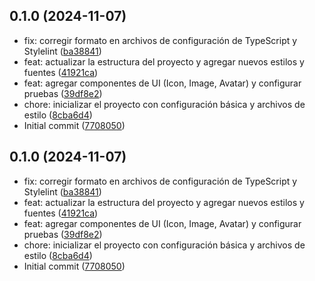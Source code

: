 ## 0.1.0 (2024-11-07)

* fix: corregir formato en archivos de configuración de TypeScript y Stylelint ([ba38841](https://github.com/jceballosdev/personal-finance-app/commit/ba38841))
* feat: actualizar la estructura del proyecto y agregar nuevos estilos y fuentes ([41921ca](https://github.com/jceballosdev/personal-finance-app/commit/41921ca))
* feat: agregar componentes de UI (Icon, Image, Avatar) y configurar pruebas ([39df8e2](https://github.com/jceballosdev/personal-finance-app/commit/39df8e2))
* chore: inicializar el proyecto con configuración básica y archivos de estilo ([8cba6d4](https://github.com/jceballosdev/personal-finance-app/commit/8cba6d4))
* Initial commit ([7708050](https://github.com/jceballosdev/personal-finance-app/commit/7708050))





## 0.1.0 (2024-11-07)

* fix: corregir formato en archivos de configuración de TypeScript y Stylelint ([ba38841](https://github.com/jceballosdev/personal-finance-app/commit/ba38841))
* feat: actualizar la estructura del proyecto y agregar nuevos estilos y fuentes ([41921ca](https://github.com/jceballosdev/personal-finance-app/commit/41921ca))
* feat: agregar componentes de UI (Icon, Image, Avatar) y configurar pruebas ([39df8e2](https://github.com/jceballosdev/personal-finance-app/commit/39df8e2))
* chore: inicializar el proyecto con configuración básica y archivos de estilo ([8cba6d4](https://github.com/jceballosdev/personal-finance-app/commit/8cba6d4))
* Initial commit ([7708050](https://github.com/jceballosdev/personal-finance-app/commit/7708050))
